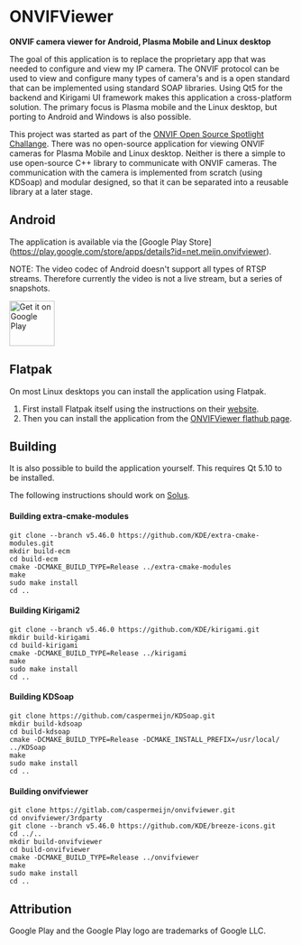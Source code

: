 # ONVIFViewer

**ONVIF camera viewer for Android, Plasma Mobile and Linux desktop**

The goal of this application is to replace the proprietary app that was needed to configure and view my IP camera. The ONVIF protocol can be used to view and configure many types of camera's and is a open standard that can be implemented using standard SOAP libraries. Using Qt5 for the backend and Kirigami UI framework makes this application a cross-platform solution. The primary focus is Plasma mobile and the Linux desktop, but porting to Android and Windows is also possible. 

This project was started as part of the [ONVIF Open Source Spotlight Challange](https://onvif-spotlight.bemyapp.com/#/projects/5ae0bbf7f98fde00047f0605). 
There was no open-source application for viewing ONVIF cameras for Plasma Mobile and Linux desktop. Neither is there a simple to use open-source C++ library to communicate with ONVIF cameras. The communication with the camera is implemented from scratch (using KDSoap) and modular designed, so that it can be separated into a reusable library at a later stage.

## Android
The application is available via the [Google Play Store] (https://play.google.com/store/apps/details?id=net.meijn.onvifviewer).

NOTE: The video codec of Android doesn't support all types of RTSP streams. Therefore currently the video is not a live stream, but a series of snapshots.

[<img src="https://play.google.com/intl/en_us/badges/images/generic/en_badge_web_generic.png"
      alt="Get it on Google Play"
      height="80">](https://play.google.com/store/apps/details?id=net.meijn.onvifviewer)

## Flatpak
On most Linux desktops you can install the application using Flatpak. 

1) First install Flatpak itself using the instructions on their [website](https://www.flatpak.org/setup/).
2) Then you can install the application from the [ONVIFViewer flathub page](https://flathub.org/apps/details/net.meijn.onvifviewer).


## Building
It is also possible to build the application yourself. This requires Qt 5.10 to be installed.

The following instructions should work on [Solus](https://solus-project.com/).

#### Building extra-cmake-modules
    git clone --branch v5.46.0 https://github.com/KDE/extra-cmake-modules.git
    mkdir build-ecm
    cd build-ecm
    cmake -DCMAKE_BUILD_TYPE=Release ../extra-cmake-modules
    make 
    sudo make install
    cd ..

#### Building Kirigami2
    git clone --branch v5.46.0 https://github.com/KDE/kirigami.git
    mkdir build-kirigami
    cd build-kirigami
    cmake -DCMAKE_BUILD_TYPE=Release ../kirigami
    make 
    sudo make install
    cd ..

#### Building KDSoap
    git clone https://github.com/caspermeijn/KDSoap.git
    mkdir build-kdsoap
    cd build-kdsoap
    cmake -DCMAKE_BUILD_TYPE=Release -DCMAKE_INSTALL_PREFIX=/usr/local/ ../KDSoap
    make 
    sudo make install
    cd ..

#### Building onvifviewer
    git clone https://gitlab.com/caspermeijn/onvifviewer.git
    cd onvifviewer/3rdparty
    git clone --branch v5.46.0 https://github.com/KDE/breeze-icons.git
    cd ../..
    mkdir build-onvifviewer
    cd build-onvifviewer
    cmake -DCMAKE_BUILD_TYPE=Release ../onvifviewer
    make 
    sudo make install
    cd ..

## Attribution 
Google Play and the Google Play logo are trademarks of Google LLC.




